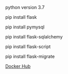 python version 3.7

pip install flask

pip install pymysql

pip install flask-sqlalchemy

pip install flask-script

pip install flask-migrate

[Docker Hub](https://hub.docker.com/r/ramadepo/restaurant_shuffle)